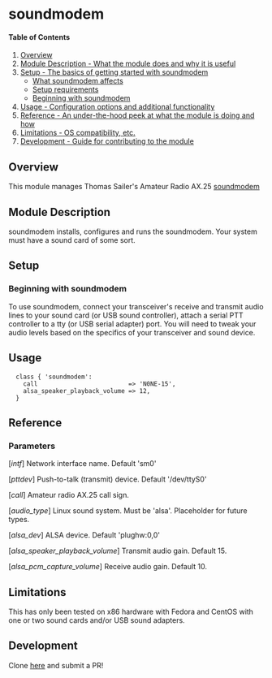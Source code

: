# soundmodem

#### Table of Contents

1. [Overview](#overview)
2. [Module Description - What the module does and why it is useful](#module-description)
3. [Setup - The basics of getting started with soundmodem](#setup)
    * [What soundmodem affects](#what-soundmodem-affects)
    * [Setup requirements](#setup-requirements)
    * [Beginning with soundmodem](#beginning-with-soundmodem)
4. [Usage - Configuration options and additional functionality](#usage)
5. [Reference - An under-the-hood peek at what the module is doing and how](#reference)
5. [Limitations - OS compatibility, etc.](#limitations)
6. [Development - Guide for contributing to the module](#development)

## Overview

This module manages Thomas Sailer's Amateur Radio AX.25 [soundmodem](http://gna.org/projects/soundmodem)


## Module Description

soundmodem installs, configures and runs the soundmodem. Your system must have a sound card of some
sort.

## Setup

### Beginning with soundmodem

To use soundmodem, connect your transceiver's receive and transmit audio lines
to your sound card (or USB sound controller), attach a serial PTT controller to 
a tty (or USB serial adapter) port. You will need to tweak your audio levels
based on the specifics of your transceiver and sound device.

## Usage

```
  class { 'soundmodem':
    call                         => 'N0NE-15',
    alsa_speaker_playback_volume => 12,
  }

```
## Reference

### Parameters
[*intf*]
  Network interface name. Default 'sm0'
  
[*pttdev*]
  Push-to-talk (transmit) device. Default '/dev/ttyS0'
  
[*call*]
  Amateur radio AX.25 call sign.

[*audio_type*]
  Linux sound system. Must be 'alsa'. Placeholder for future types.

[*alsa_dev*]
  ALSA device. Default 'plughw:0,0'

[*alsa_speaker_playback_volume*]
  Transmit audio gain. Default 15.

[*alsa_pcm_capture_volume*]
  Receive audio gain. Default 10.

## Limitations

This has only been tested on x86 hardware with Fedora and CentOS with one or
two sound cards and/or USB sound adapters.

## Development

Clone [here](https://github.com/n2ygk/puppet-soundmodem) and submit a PR!

